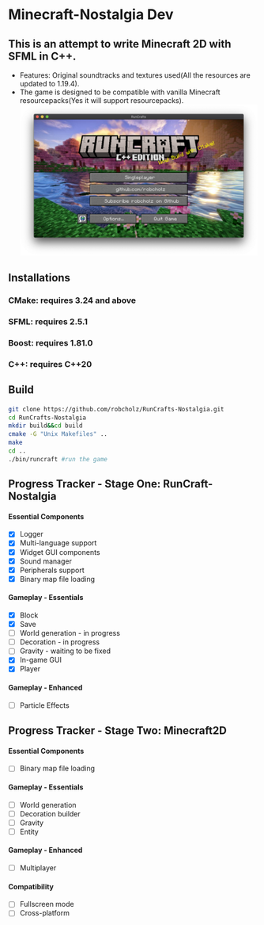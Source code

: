 # Minecraft-Nostalgia Dev

## This is an attempt to write Minecraft 2D with SFML in C++.

- Features: Original soundtracks and textures used(All the resources are updated to 1.19.4).
- The game is designed to be compatible with vanilla Minecraft resourcepacks(Yes it will support resourcepacks). 
  ![menu.png](docs%2Freadme%2Fmenu_july_2023.png)

## Installations

### CMake: requires 3.24 and above
### SFML: requires 2.5.1 
### Boost: requires 1.81.0
### C++: requires C++20

## Build
```sh
git clone https://github.com/robcholz/RunCrafts-Nostalgia.git
cd RunCrafts-Nostalgia
mkdir build&&cd build
cmake -G "Unix Makefiles" ..
make
cd ..
./bin/runcraft #run the game
```


## Progress Tracker - Stage One: RunCraft-Nostalgia
#### Essential Components
- [x] Logger
- [x] Multi-language support
- [x] Widget GUI components
- [x] Sound manager
- [x] Peripherals support
- [x] Binary map file loading
#### Gameplay - Essentials
- [x] Block
- [x] Save
- [ ] World generation - in progress
- [ ] Decoration  - in progress
- [ ] Gravity - waiting to be fixed
- [x] In-game GUI
- [x] Player
#### Gameplay - Enhanced
- [ ] Particle Effects

## Progress Tracker - Stage Two: Minecraft2D
#### Essential Components
- [ ] Binary map file loading
#### Gameplay - Essentials
- [ ] World generation
- [ ] Decoration builder
- [ ] Gravity
- [ ] Entity
#### Gameplay - Enhanced
- [ ] Multiplayer
#### Compatibility
- [ ] Fullscreen mode
- [ ] Cross-platform
